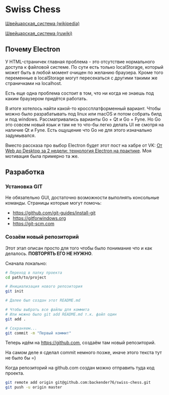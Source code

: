 # Swiss Chess

[Швейцарская_система (wikipedia)](https://ru.wikipedia.org/wiki/Швейцарская_система)

[Швейцарская_система (ruwiki)](https://ru.ruwiki.ru/wiki/Швейцарская_система)

## Почему Electron

У HTML-страничек главная проблема - это отсутствие нормального доступа к файловой системе. По сути есть только localStorage, который может быть в любой момент очищен по желанию браузера. Кроме того переменные в localStorage могут пересекаться с другими такими же страничками на localhost.

Есть еще одна проблема состоит в том, что ни когда не знаешь под каким браузером придётся работать.

В итоге хотелось найти какой-то кроссплатформенный вариант. Чтобы можно было разрабатывать под linux или macOS и потом собрать билд и под windows. Рассматривались варианты Go + Qt и Go + Fyne. Но Go это совсем новый язык и там не то что-бы легко делать UI не смотря на наличие Qt и Fyne. Есть ощущение что Go не для этого изначально задумывался.

Вместо рассказа про выбор Electron будет этот пост на хабре от VK: [От Web до Desktop за 2 недели: технология Electron на практике](https://habr.com/ru/companies/vk/articles/689980/). Моя мотивация была примерно та же.

## Разработка

### Установка GIT

Не обязательно GUI, достаточно возможности выполнять консольные команды. Страницы которые могут помочь:

- https://github.com/git-guides/install-git
- https://gitforwindows.org
- https://git-scm.com

### Созаём новый репозиторий

Этот этап описан просто для того чтобы было понимание что и как делалось. **ПОВТОРЯТЬ ЕГО НЕ НУЖНО**.

Сначала локально:

```bash
# Переход в папку проекта
cd path/to/project

# Инициализация нового репозитория
git init

# Далее был создан этот README.md

# Чтобы выбрать все файлы для коммита
# Или можно было git add README.md т.к. файл один
git add .

# Сохраняем...
git commit -m "Первый коммит"
```

Теперь идём на https://github.com, создаём там новый репозиторий.

На самом деле я сделал commit немного позже, иначе этого текста тут не было бы =)

Когда репозиторий на github.com создан можно отправить туда код проекта.

```bash
git remote add origin git@github.com:backender76/swiss-chess.git
git push -u origin master
```
